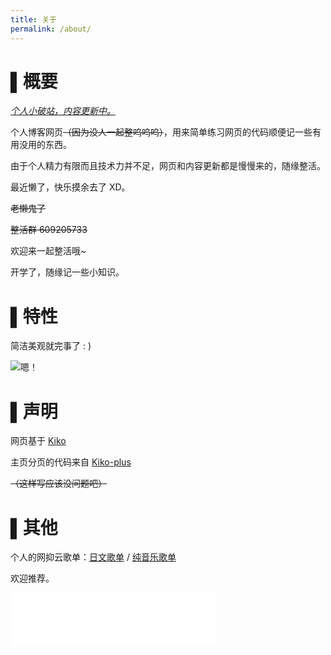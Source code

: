 ```yaml
---
title: 关于
permalink: /about/
---
```


# ▌概要

*<u>个人小破站，内容更新中。</u>*

个人博客网页~~（因为没人一起整呜呜呜）~~，用来简单练习网页的代码顺便记一些有用没用的东西。

由于个人精力有限而且技术力并不足，网页和内容更新都是慢慢来的，随缘整活。

最近懒了，快乐摸余去了 XD。

~~老懒鬼了~~

~~整活群 609205733~~

欢迎来一起整活哦~

开学了，随缘记一些小知识。

# ▌特性

简洁美观就完事了 : )

![嗯！](https://cdn.jsdelivr.net/gh/Melody-of-Oblivion/MoOpics@main/images/emoji/en.jpg)

# ▌声明

网页基于 [Kiko](https://github.com/gfjaru/Kiko)

主页分页的代码来自 [Kiko-plus](https://github.com/aweekj/Kiko-plus)

~~（这样写应该没问题吧）~~

# ▌其他

个人的网抑云歌单：[日文歌单](https://music.163.com/#/playlist?id=2094404414&userid=440561064) / [纯音乐歌单](https://music.163.com/#/playlist?id=2094396381&userid=440561064)

欢迎推荐。

<iframe frameborder="no" border="0" marginwidth="0" marginheight="0" width="330" height="86" src="//music.163.com/outchain/player?type=2&id=429460399&auto=0&height=66"></iframe>